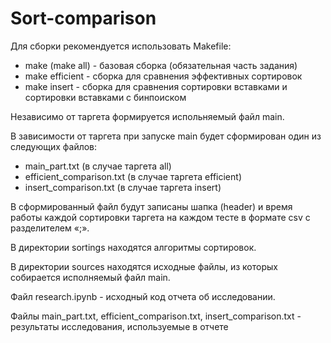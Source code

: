 # Sort-comparison
Для сборки рекомендуется использовать Makefile:
- make (make all) - базовая сборка (обязательная часть задания)
- make efficient - сборка для сравнения эффективных сортировок
- make insert - сборка для сравнения сортировки вставками и сортировки вставками с бинпоиском

Независимо от таргета формируется испольняемый файл main.

В зависимости от таргета при запуске main будет сформирован один из следующих файлов:
- main_part.txt (в случае таргета all)
- efficient_comparison.txt (в случае таргета efficient)
- insert_comparison.txt (в случае таргета insert)

В сформированный файл будут записаны шапка (header) и время работы каждой сортировки таргета на каждом тесте в формате csv с разделителем «;».

В директории sortings находятся алгоритмы сортировок.

В директории sources находятся исходные файлы, из которых собирается исполняемый файл main.

Файл research.ipynb - исходный код отчета об исследовании.

Файлы main_part.txt, efficient_comparison.txt, insert_comparison.txt - результаты исследования, используемые в отчете
